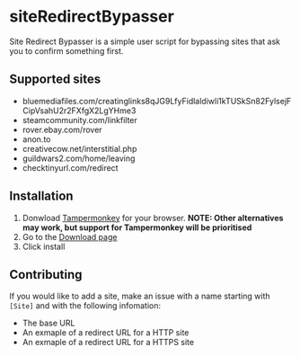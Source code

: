 # siteRedirectBypasser

Site Redirect Bypasser is a simple user script for bypassing sites that ask you to confirm something first.

## Supported sites ##

* bluemediafiles.com/creatinglinks8qJG9LfyFidlaldiwli1kTUSkSn82FylsejFCipVsahU2r2FXfgX2LgYHme3
* steamcommunity.com/linkfilter
* rover.ebay.com/rover
* anon.to
* creativecow.net/interstitial.php
* guildwars2.com/home/leaving
* checktinyurl.com/redirect

## Installation ##

1. Donwload [Tampermonkey](https://tampermonkey.net) for your browser. **NOTE: Other alternatives may work, but support for Tampermonkey will be prioritised**
2. Go to the [Download page](https://raw.githubusercontent.com/OrangutanGaming/siteRedirectBypasser/master/siteRedirectBypasser.user.js)
3. Click install

## Contributing ##

If you would like to add a site, make an issue with a name starting with `[Site]` and with the following infomation:
* The base URL
* An exmaple of a redirect URL for a HTTP site
* An exmaple of a redirect URL for a HTTPS site
